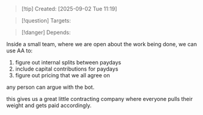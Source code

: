 
>[!tip] Created: [2025-09-02 Tue 11:19]

>[!question] Targets: 

>[!danger] Depends: 

Inside a small team, where we are open about the work being done, we can use AA to:
1. figure out internal splits between paydays
2. include capital contributions for paydays
3. figure out pricing that we all agree on

any person can argue with the bot.

this gives us a great little contracting company where everyone pulls their weight and gets paid accordingly.